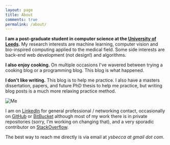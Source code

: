 ```yaml
---
layout: page
title: About
comments: true
permalink: /about/
---
```


**I am a post-graduate student in computer science at the [University of Leeds](https://engineering.leeds.ac.uk/computing).** My research interests are machine learning, computer vision and bio-inspired computing applied to the medical field. Some side interests are back-end web development (not design!) and algorithms. 

**I also enjoy cooking.** On multiple occasions I've wavered between trying a cooking blog or a programming blog. This blog is what happened.

**I don't like writing.** This blog is to help me practice. I also have a masters dissertation, papers, and future PhD thesis to help me practice, but writing blog posts is a much more relaxing practice method.

![Me]({{site.baseurl}}/assets/static-images/me-small.png "Me")

I am on [LinkedIn](https://www.linkedin.com/in/ysbecca/) for general professional / networking contact, occasionally on [GitHub](https://github.com/ysbecca) or [BitBucket](https://bitbucket.org/ysbecca) although most of my work there is in private repositories (sorry, I'm working on changing that), and a very sporadic contributor on [StackOverflow](http://stackoverflow.com/users/1677813/ysbecca).

The best way to reach me directly is via email at *ysbecca at gmail dot com*.

